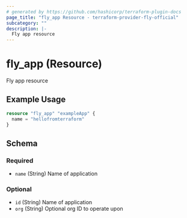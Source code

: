 ```yaml
---
# generated by https://github.com/hashicorp/terraform-plugin-docs
page_title: "fly_app Resource - terraform-provider-fly-official"
subcategory: ""
description: |-
  Fly app resource
---
```


# fly_app (Resource)

Fly app resource

## Example Usage

```terraform
resource "fly_app" "exampleApp" {
  name = "hellofromterraform"
}
```

<!-- schema generated by tfplugindocs -->
## Schema

### Required

- `name` (String) Name of application

### Optional

- `id` (String) Name of application
- `org` (String) Optional org ID to operate upon


